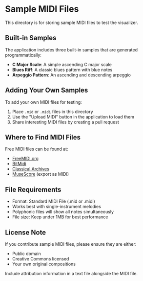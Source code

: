 # Sample MIDI Files

This directory is for storing sample MIDI files to test the visualizer.

## Built-in Samples

The application includes three built-in samples that are generated programmatically:
- **C Major Scale**: A simple ascending C major scale
- **Blues Riff**: A classic blues pattern with blue notes
- **Arpeggio Pattern**: An ascending and descending arpeggio

## Adding Your Own Samples

To add your own MIDI files for testing:

1. Place `.mid` or `.midi` files in this directory
2. Use the "Upload MIDI" button in the application to load them
3. Share interesting MIDI files by creating a pull request

## Where to Find MIDI Files

Free MIDI files can be found at:
- [FreeMIDI.org](https://freemidi.org/)
- [BitMidi](https://bitmidi.com/)
- [Classical Archives](https://www.classicalarchives.com/)
- [MuseScore](https://musescore.com/) (export as MIDI)

## File Requirements

- Format: Standard MIDI File (.mid or .midi)
- Works best with single-instrument melodies
- Polyphonic files will show all notes simultaneously
- File size: Keep under 1MB for best performance

## License Note

If you contribute sample MIDI files, please ensure they are either:
- Public domain
- Creative Commons licensed
- Your own original compositions

Include attribution information in a text file alongside the MIDI file.
